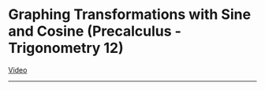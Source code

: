 # Graphing Transformations with Sine and Cosine (Precalculus - Trigonometry 12)

[Video](https://www.youtube.com/watch?v=dyXT5KMCrPk)

---
